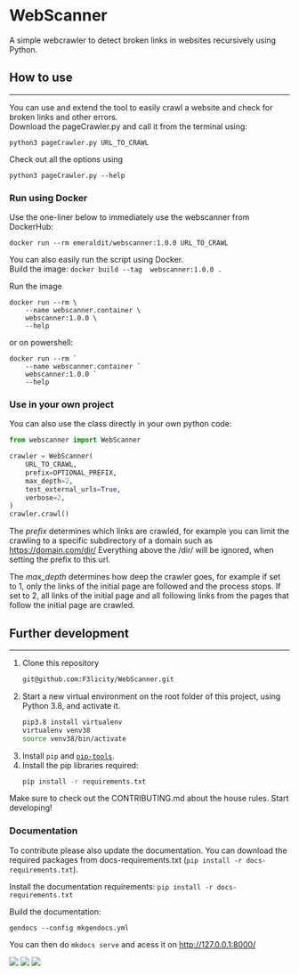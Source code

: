 # WebScanner

A simple webcrawler to detect broken links in websites recursively using Python.

## How to use
--------------
You can use and extend the tool to easily crawl a website and check for broken links and other errors.  
Download the pageCrawler.py and call it from the terminal using:

    python3 pageCrawler.py URL_TO_CRAWL

Check out all the options using

    python3 pageCrawler.py --help

### Run using Docker
Use the one-liner below to immediately use the webscanner from DockerHub:

    docker run --rm emeraldit/webscanner:1.0.0 URL_TO_CRAWL

You can also easily run the script using Docker.  
Build the image: `docker build --tag  webscanner:1.0.0 .`

Run the image

    docker run --rm \
        --name webscanner.container \
        webscanner:1.0.0 \
        --help

or on powershell:

    docker run --rm `
        --name webscanner.container `
        webscanner:1.0.0 `
        --help

### Use in your own project
You can also use the class directly in your own python code:
``` py linenums="1"
from webscanner import WebScanner

crawler = WebScanner(
    URL_TO_CRAWL,
    prefix=OPTIONAL_PREFIX,
    max_depth=2,
    test_external_urls=True,
    verbose=2,
)
crawler.crawl()
```

The *prefix* determines which links are crawled, for example you can limit the crawling to a specific subdirectory of a
domain such as https://domain.com/dir/
Everything above the /dir/ will be ignored, when setting the prefix to this url.

The *max_depth* determines how deep the crawler goes, for example if set to 1, only the links of the initial page are
followed and the process stops. If set to 2, all links of the initial page and all following links from the pages that
follow the initial page are crawled.

## Further development
--------------
1. Clone this repository
    ```bash
    git@github.com:F3licity/WebScanner.git
    ```
2. Start a new virtual environment on the root folder of this project, using Python 3.8, and activate it.
   ```bash
   pip3.8 install virtualenv
   virtualenv venv38
   source venv38/bin/activate
   ```
3. Install `pip` and [`pip-tools`]((https://github.com/jazzband/pip-tools)).
4. Install the pip libraries required:
   ```bash
   pip install -r requirements.txt
   ```
Make sure to check out the CONTRIBUTING.md about the house rules.
Start developing!

### Documentation
To contribute please also update the documentation.
You can download the required packages from docs-requirements.txt (`pip install -r docs-requirements.txt`).

Install the documentation requirements:
   ```pip install -r docs-requirements.txt```

Build the documentation:

    gendocs --config mkgendocs.yml

You can then do `mkdocs serve` and acess it on http://127.0.0.1:8000/


![](https://img.shields.io/badge/dependencies-up%20to%20date-brightgreen.svg)
![](https://img.shields.io/badge/contributions-welcome-orange.svg)
![](https://img.shields.io/badge/license-MIT-blue.svg)